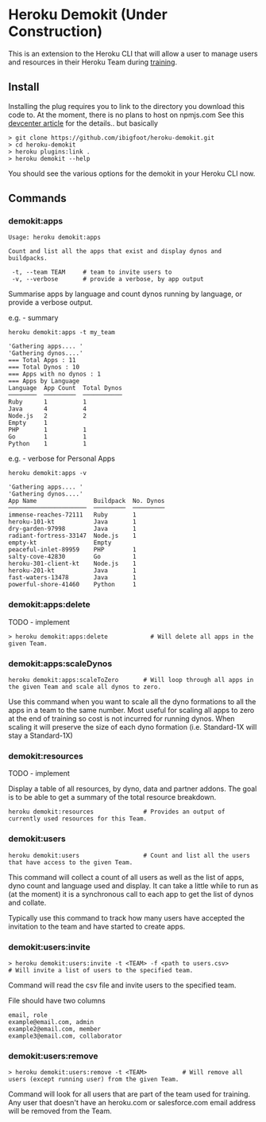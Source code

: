 # Heroku Demokit (Under Construction)

This is an extension to the Heroku CLI that will allow a user to manage users and resources in their Heroku Team during [training](https://github.com/ibigfoot/heroku-101).

## Install
Installing the plug requires you to link to the directory you download this code to. At the moment, there is no plans to host on npmjs.com
See this [devcenter article](https://devcenter.heroku.com/articles/developing-cli-plugins#installing-the-plugin) for the details.. but basically

```
> git clone https://github.com/ibigfoot/heroku-demokit.git
> cd heroku-demokit
> heroku plugins:link .
> heroku demokit --help
```
You should see the various options for the demokit in your Heroku CLI now. 

## Commands

### demokit:apps 

```
Usage: heroku demokit:apps

Count and list all the apps that exist and display dynos and buildpacks.

 -t, --team TEAM     # team to invite users to
 -v, --verbose       # provide a verbose, by app output
```
Summarise apps by language and count dynos running by language, or provide a verbose output.

e.g. - summary 
```
heroku demokit:apps -t my_team

'Gathering apps.... '
'Gathering dynos....'
=== Total Apps : 11
=== Total Dynos : 10
=== Apps with no dynos : 1
=== Apps by Language
Language  App Count  Total Dynos
────────  ─────────  ───────────
Ruby      1          1
Java      4          4
Node.js   2          2
Empty     1
PHP       1          1
Go        1          1
Python    1          1
```

e.g. - verbose for Personal Apps
```
heroku demokit:apps -v 

'Gathering apps.... '
'Gathering dynos....'
App Name                Buildpack  No. Dynos
──────────────────────  ─────────  ─────────
immense-reaches-72111   Ruby       1
heroku-101-kt           Java       1
dry-garden-97998        Java       1
radiant-fortress-33147  Node.js    1
empty-kt                Empty
peaceful-inlet-89959    PHP        1
salty-cove-42830        Go         1
heroku-301-client-kt    Node.js    1
heroku-201-kt           Java       1
fast-waters-13478       Java       1
powerful-shore-41460    Python     1
```

### demokit:apps:delete
TODO - implement

```
> heroku demokit:apps:delete            # Will delete all apps in the given Team.
```

### demokit:apps:scaleDynos

```
heroku demokit:apps:scaleToZero       # Will loop through all apps in the given Team and scale all dynos to zero.
```
Use this command when you want to scale all the dyno formations to all the apps in a team to the same number. Most useful for scaling all apps to zero at the end of training so cost is not incurred for running dynos. 
When scaling it will preserve the size of each dyno formation (i.e. Standard-1X will stay a Standard-1X)

### demokit:resources
TODO - implement

Display a table of all resources, by dyno, data and partner addons. The goal is to be able to get a summary of the total resource breakdown.
```
heroku demokit:resources              # Provides an output of currently used resources for this Team.
```

### demokit:users

```
heroku demokit:users                  # Count and list all the users that have access to the given Team.
```

This command will collect a count of all users as well as the list of apps, dyno count and language used and display. It can take a little while to run as (at the moment) it is a synchronous call to each app to get the list of dynos and collate. 

Typically use this command to track how many users have accepted the invitation to the team and have started to create apps.

### demokit:users:invite

```
> heroku demokit:users:invite -t <TEAM> -f <path to users.csv>          # Will invite a list of users to the specified team.
```

Command will read the csv file and invite users to the specified team. 

File should have two columns
```
email, role
example@email.com, admin
example2@email.com, member
example3@email.com, collaborator
```


### demokit:users:remove

```
> heroku demokit:users:remove -t <TEAM>          # Will remove all users (except running user) from the given Team.
```

Command will look for all users that are part of the team used for training. Any user that doesn't have an heroku.com or salesforce.com email address will be removed from the Team. 

